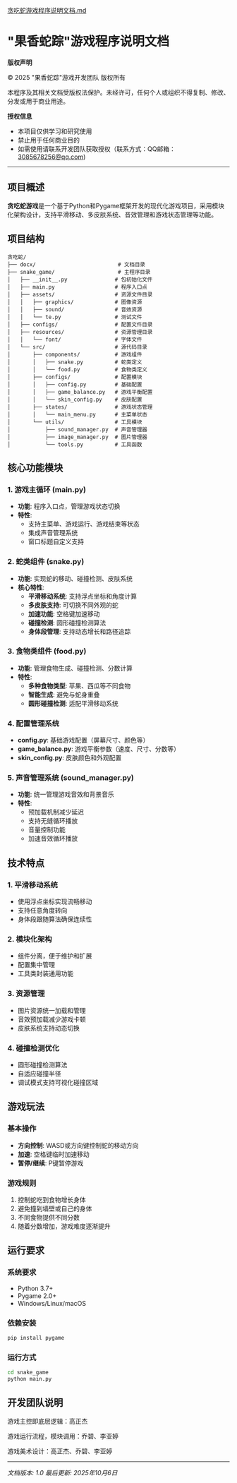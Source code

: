 [贪吃蛇游戏程序说明文档.md](https://github.com/user-attachments/files/22792263/default.md)
# "果香蛇踪"游戏程序说明文档

**版权声明**

© 2025 "果香蛇踪"游戏开发团队 版权所有

本程序及其相关文档受版权法保护。未经许可，任何个人或组织不得复制、修改、分发或用于商业用途。

**授权信息**

- 本项目仅供学习和研究使用
- 禁止用于任何商业目的
- 如需使用请联系开发团队获取授权（联系方式：QQ邮箱：3085678256@qq.com)

---

## 项目概述

**贪吃蛇游戏**是一个基于Python和Pygame框架开发的现代化游戏项目，采用模块化架构设计，支持平滑移动、多皮肤系统、音效管理和游戏状态管理等功能。

## 项目结构

```
贪吃蛇/
├── docx/                          # 文档目录
├── snake_game/                    # 主程序目录
│   ├── __init__.py               # 包初始化文件
│   ├── main.py                   # 程序入口点
│   ├── assets/                   # 资源文件目录
│   │   ├── graphics/             # 图像资源
│   │   ├── sound/                # 音效资源
│   │   └── te.py                 # 测试文件
│   ├── configs/                  # 配置文件目录
│   ├── resources/                # 资源管理目录
│   │   └── font/                 # 字体文件
│   └── src/                      # 源代码目录
│       ├── components/           # 游戏组件
│       │   ├── snake.py          # 蛇类定义
│       │   └── food.py           # 食物类定义
│       ├── configs/              # 配置模块
│       │   ├── config.py         # 基础配置
│       │   ├── game_balance.py   # 游戏平衡配置
│       │   └── skin_config.py    # 皮肤配置
│       ├── states/               # 游戏状态管理
│       │   └── main_menu.py      # 主菜单状态
│       └── utils/                # 工具模块
│           ├── sound_manager.py  # 声音管理器
│           ├── image_manager.py  # 图片管理器
│           └── tools.py          # 工具函数
```

## 核心功能模块

### 1. 游戏主循环 (main.py)

- **功能**: 程序入口点，管理游戏状态切换
- **特性**: 
  - 支持主菜单、游戏运行、游戏结束等状态
  - 集成声音管理系统
  - 窗口标题自定义支持

### 2. 蛇类组件 (snake.py)

- **功能**: 实现蛇的移动、碰撞检测、皮肤系统
- **核心特性**:
  - **平滑移动系统**: 支持浮点坐标和角度计算
  - **多皮肤支持**: 可切换不同外观的蛇
  - **加速功能**: 空格键加速移动
  - **碰撞检测**: 圆形碰撞检测算法
  - **身体段管理**: 支持动态增长和路径追踪

### 3. 食物类组件 (food.py)

- **功能**: 管理食物生成、碰撞检测、分数计算
- **特性**:
  - **多种食物类型**: 苹果、西瓜等不同食物
  - **智能生成**: 避免与蛇身重叠
  - **圆形碰撞检测**: 适配平滑移动系统

### 4. 配置管理系统

- **config.py**: 基础游戏配置（屏幕尺寸、颜色等）
- **game_balance.py**: 游戏平衡参数（速度、尺寸、分数等）
- **skin_config.py**: 皮肤颜色和外观配置

### 5. 声音管理系统 (sound_manager.py)

- **功能**: 统一管理游戏音效和背景音乐
- **特性**:
  - 预加载机制减少延迟
  - 支持无缝循环播放
  - 音量控制功能
  - 加速音效循环播放

## 技术特点

### 1. 平滑移动系统

- 使用浮点坐标实现流畅移动
- 支持任意角度转向
- 身体段跟随算法确保连续性

### 2. 模块化架构

- 组件分离，便于维护和扩展
- 配置集中管理
- 工具类封装通用功能

### 3. 资源管理

- 图片资源统一加载和管理
- 音效预加载减少游戏卡顿
- 皮肤系统支持动态切换

### 4. 碰撞检测优化

- 圆形碰撞检测算法
- 自适应碰撞半径
- 调试模式支持可视化碰撞区域

## 游戏玩法

### 基本操作

- **方向控制**: WASD或方向键控制蛇的移动方向
- **加速**: 空格键临时加速移动
- **暂停/继续**: P键暂停游戏

### 游戏规则

1. 控制蛇吃到食物增长身体
2. 避免撞到墙壁或自己的身体
3. 不同食物提供不同分数
4. 随着分数增加，游戏难度逐渐提升

## 运行要求

### 系统要求

- Python 3.7+
- Pygame 2.0+
- Windows/Linux/macOS

### 依赖安装

```bash
pip install pygame
```

### 运行方式

```bash
cd snake_game
python main.py
```

## 开发团队说明

游戏主控即底层逻辑：高正杰

游戏运行流程，模块调用：乔碧、李亚婷

游戏美术设计：高正杰、乔碧、李亚婷

---

*文档版本: 1.0*
*最后更新: 2025年10月6日*
